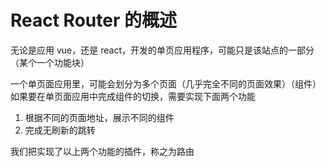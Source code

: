 # React Router 的概述

无论是应用 vue，还是 react，开发的单页应用程序，可能只是该站点的一部分（某个一个功能块）

一个单页面应用里，可能会划分为多个页面（几乎完全不同的页面效果）（组件）
如果要在单页面应用中完成组件的切换，需要实现下面两个功能

1. 根据不同的页面地址，展示不同的组件
2. 完成无刷新的跳转

我们把实现了以上两个功能的插件，称之为路由
